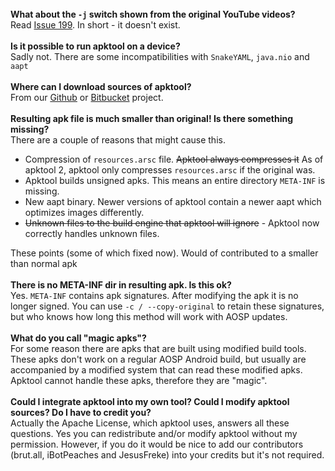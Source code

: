 <br />
<strong>What about the <code>-j</code> switch shown from the original YouTube videos?</strong>
<br />
Read <a href="https://github.com/iBotPeaches/Apktool/issues/199">Issue 199</a>. In short - it doesn't exist.
<br /><br />
<strong>Is it possible to run apktool on a device?</strong>
<br />
Sadly not. There are some incompatibilities with <code>SnakeYAML</code>, <code>java.nio</code> and <code>aapt</code>
<br /><br />
<strong>Where can I download sources of apktool?</strong>
<br />
From our <a target="_blank" href="https://github.com/iBotPeaches/Apktool">Github</a> or <a target="_blank" href="https://bitbucket.org/iBotPeaches/apktool/overview">Bitbucket</a> project.
<br /><br />
<strong>Resulting apk file is much smaller than original! Is there something missing?</strong>
<br />
There are a couple of reasons that might cause this.
<ul>
  <li>Compression of <code>resources.arsc</code> file. <s>Apktool always compresses it</s> As of apktool 2, apktool only compresses <code>resources.arsc</code> if the original was.</li>
  <li>Apktool builds unsigned apks. This means an entire directory <code>META-INF</code> is missing.</li>
  <li>New aapt binary. Newer versions of apktool contain a newer aapt which optimizes images differently.</li>
  <li><s>Unknown files to the build engine that apktool will ignore</s> - Apktool now correctly handles unknown files.</li>
</ul>
These points (some of which fixed now). Would of contributed to a smaller than normal apk
<br /><br />
<strong>There is no META-INF dir in resulting apk. Is this ok?</strong>
<br />
Yes. <code>META-INF</code> contains apk signatures. After modifying the apk it is no longer signed. You can use <code>-c / --copy-original</code> to retain these signatures, but
who knows how long this method will work with AOSP updates.
<br /><br />
<strong>What do you call "magic apks"?</strong>
<br />
For some reason there are apks that are built using modified build tools. These apks don't work on a regular AOSP Android build, but usually are accompanied
by a modified system that can read these modified apks. Apktool cannot handle these apks, therefore they are "magic".
<br /><br />
<strong>Could I integrate apktool into my own tool? Could I modify apktool sources? Do I have to credit you?</strong>
<br />
Actually the Apache License, which apktool uses, answers all these questions. Yes you can redistribute and/or modify apktool without my permission. However,
if you do it would be nice to add our contributors (brut.all, iBotPeaches and JesusFreke) into your credits but it's not required.
<br /><br />